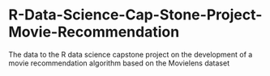 # R-Data-Science-Cap-Stone-Project-Movie-Recommendation
The data to the R data science capstone project on the development of a movie recommendation algorithm based on the Movielens dataset
